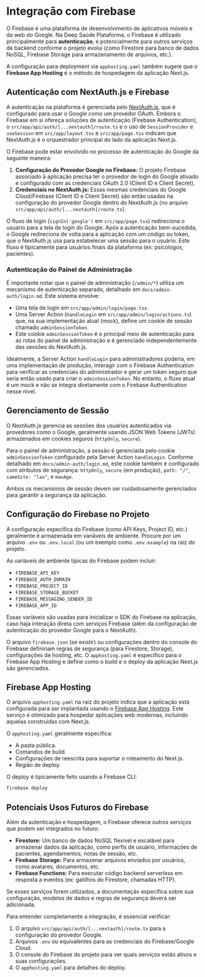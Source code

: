 # Integração com Firebase

O Firebase é uma plataforma de desenvolvimento de aplicativos móveis e da web do Google. Na Deep Saúde Plataforma, o Firebase é utilizado principalmente para **autenticação**, e potencialmente para outros serviços de backend conforme o projeto evolui (como Firestore para banco de dados NoSQL, Firebase Storage para armazenamento de arquivos, etc.).

A configuração para deployment via `apphosting.yaml` também sugere que o **Firebase App Hosting** é o método de hospedagem da aplicação Next.js.

## Autenticação com NextAuth.js e Firebase

A autenticação na plataforma é gerenciada pelo [NextAuth.js](https://next-auth.js.org/), que é configurado para usar o Google como um provedor OAuth. Embora o Firebase em si ofereça soluções de autenticação (Firebase Authentication), o `src/app/api/auth/[...nextauth]/route.ts` e o uso de `SessionProvider` e `useSession` em `src/app/layout.tsx` e `src/app/page.tsx` indicam que NextAuth.js é o orquestrador principal do lado da aplicação Next.js.

O Firebase pode estar envolvido no processo de autenticação do Google da seguinte maneira:

1.  **Configuração do Provedor Google no Firebase:** O projeto Firebase associado à aplicação precisa ter o provedor de login do Google ativado e configurado com as credenciais OAuth 2.0 (Client ID e Client Secret).
2.  **Credenciais no NextAuth.js:** Essas mesmas credenciais do Google Cloud/Firebase (Client ID e Client Secret) são então usadas na configuração do provedor Google dentro do NextAuth.js (no arquivo `src/app/api/auth/[...nextauth]/route.ts`).

O fluxo de login (`signIn('google')` em `src/app/page.tsx`) redireciona o usuário para a tela de login do Google. Após a autenticação bem-sucedida, o Google redireciona de volta para a aplicação com um código ou token, que o NextAuth.js usa para estabelecer uma sessão para o usuário. Este fluxo é tipicamente para usuários finais da plataforma (ex: psicólogos, pacientes).

### Autenticação do Painel de Administração

É importante notar que o painel de administração (`/admin/*`) utiliza um mecanismo de autenticação separado, detalhado em `docs/admin-auth/login.md`. Este sistema envolve:
*   Uma tela de login em `src/app/admin/login/page.tsx`.
*   Uma Server Action (`handleLogin` em `src/app/admin/login/actions.ts`) que, na sua implementação atual (mock), define um cookie de sessão chamado `adminSessionToken`.
*   Este cookie `adminSessionToken` é o principal meio de autenticação para as rotas do painel de administração e é gerenciado independentemente das sessões do NextAuth.js.

Idealmente, a Server Action `handleLogin` para administradores poderia, em uma implementação de produção, interagir com o Firebase Authentication para verificar as credenciais do administrador e gerar um token seguro que seria então usado para criar o `adminSessionToken`. No entanto, o fluxo atual é um mock e não se integra diretamente com o Firebase Authentication nesse nível.

## Gerenciamento de Sessão

O NextAuth.js gerencia as sessões dos usuários autenticados via provedores como o Google, geralmente usando JSON Web Tokens (JWTs) armazenados em cookies seguros (`httpOnly`, `secure`).

Para o painel de administração, a sessão é gerenciada pelo cookie `adminSessionToken` configurado pela Server Action `handleLogin`. Conforme detalhado em `docs/admin-auth/login.md`, este cookie também é configurado com atributos de segurança: `httpOnly`, `secure` (em produção), `path: "/"`, `sameSite: "lax"`, e `maxAge`.

Ambos os mecanismos de sessão devem ser cuidadosamente gerenciados para garantir a segurança da aplicação.

## Configuração do Firebase no Projeto

A configuração específica do Firebase (como API Keys, Project ID, etc.) geralmente é armazenada em variáveis de ambiente. Procure por um arquivo `.env` ou `.env.local` (ou um exemplo como `.env.example`) na raiz do projeto.

As variáveis de ambiente típicas do Firebase podem incluir:

*   `FIREBASE_API_KEY`
*   `FIREBASE_AUTH_DOMAIN`
*   `FIREBASE_PROJECT_ID`
*   `FIREBASE_STORAGE_BUCKET`
*   `FIREBASE_MESSAGING_SENDER_ID`
*   `FIREBASE_APP_ID`

Essas variáveis são usadas para inicializar o SDK do Firebase na aplicação, caso haja interação direta com serviços Firebase (além da configuração de autenticação do provedor Google para o NextAuth).

O arquivo `firebase.json` (se existir) ou configurações dentro do console do Firebase definiriam regras de segurança (para Firestore, Storage), configurações de hosting, etc. O `apphosting.yaml` é específico para o Firebase App Hosting e define como o build e o deploy da aplicação Next.js são gerenciados.

## Firebase App Hosting

O arquivo `apphosting.yaml` na raiz do projeto indica que a aplicação está configurada para ser implantada usando o [Firebase App Hosting](https://firebase.google.com/docs/hosting/frameworks/nextjs). Este serviço é otimizado para hospedar aplicações web modernas, incluindo aquelas construídas com Next.js.

O `apphosting.yaml` geralmente especifica:

*   A pasta pública.
*   Comandos de build.
*   Configurações de reescrita para suportar o roteamento do Next.js.
*   Região de deploy.

O deploy é tipicamente feito usando a Firebase CLI:

```bash
firebase deploy
```

## Potenciais Usos Futuros do Firebase

Além da autenticação e hospedagem, o Firebase oferece outros serviços que podem ser integrados no futuro:

*   **Firestore:** Um banco de dados NoSQL flexível e escalável para armazenar dados da aplicação, como perfis de usuário, informações de pacientes, agendamentos, notas de sessão, etc.
*   **Firebase Storage:** Para armazenar arquivos enviados por usuários, como avatares, documentos, etc.
*   **Firebase Functions:** Para executar código backend serverless em resposta a eventos (ex: gatilhos do Firestore, chamadas HTTP).

Se esses serviços forem utilizados, a documentação específica sobre sua configuração, modelos de dados e regras de segurança deverá ser adicionada.

Para entender completamente a integração, é essencial verificar:
1. O arquivo `src/app/api/auth/[...nextauth]/route.ts` para a configuração do provedor Google.
2. Arquivos `.env` ou equivalentes para as credenciais do Firebase/Google Cloud.
3. O console do Firebase do projeto para ver quais serviços estão ativos e suas configurações.
4. O `apphosting.yaml` para detalhes do deploy.
